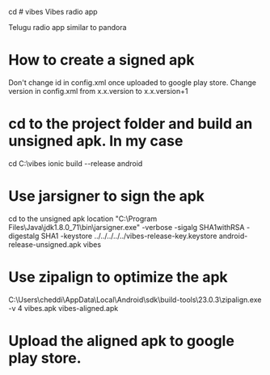 cd # vibes
Vibes radio app

Telugu radio app similar to pandora

# How to create a signed apk
Don't change id in config.xml once uploaded to google play store.
Change version in config.xml from x.x.version to x.x.version+1

# cd to the project folder and build an unsigned apk. In my case
cd C:\vibes
ionic build --release android

# Use jarsigner to sign the apk
cd to the unsigned apk location
"C:\Program Files\Java\jdk1.8.0_71\bin\jarsigner.exe" -verbose -sigalg SHA1withRSA -digestalg SHA1 -keystore ../../../../../vibes-release-key.keystore android-release-unsigned.apk vibes

# Use zipalign to optimize the apk
C:\Users\cheddi\AppData\Local\Android\sdk\build-tools\23.0.3\zipalign.exe -v 4 vibes.apk vibes-aligned.apk

# Upload the aligned apk to google play store.
